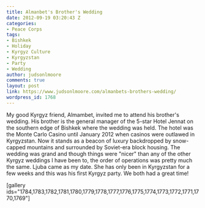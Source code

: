 ```yaml
---
title: Almanbet's Brother's Wedding
date: 2012-09-19 03:20:43 Z
categories:
- Peace Corps
tags:
- Bishkek
- Holiday
- Kyrgyz Culture
- Kyrgyzstan
- Party
- Wedding
author: judsonlmoore
comments: true
layout: post
link: https://www.judsonlmoore.com/almanbets-brothers-wedding/
wordpress_id: 1768
---
```


My good Kyrgyz friend, Almambet, invited me to attend his brother's wedding. His brother is the general manager of the 5-star Hotel Jennat on the southern edge of Bishkek where the wedding was held. The hotel was the Monte Carlo Casino until January 2012 when casinos were outlawed in Kyrgyzstan. Now it stands as a beacon of luxury backdropped by snow-capped mountains and surrounded by Soviet-era block housing. The wedding was grand and though things were "nicer" than any of the other Kyrgyz weddings I have been to, the order of operations was pretty much the same. Ljuba came as my date. She has only been in Kyrgyzstan for a few weeks and this was his first Kyrgyz party. We both had a great time!

[gallery ids="1784,1783,1782,1781,1780,1779,1778,1777,1776,1775,1774,1773,1772,1771,1770,1769"]
